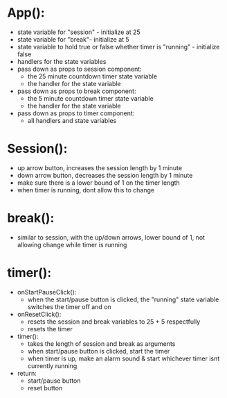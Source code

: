# App():
- state variable for "session" - initialize at 25
- state variable for "break"- initialize at 5
- state variable to hold true or false whether timer is "running" - initialize false
- handlers for the state variables 
- pass down as props to session component:
    - the 25 minute countdown timer state variable
    - the handler for the state variable
- pass down as props to break component:
    - the 5 minute countdown timer state variable
    - the handler for the state variable
- pass down as props to timer component:
    - all handlers and state variables
# Session():
- up arrow button, increases the session length by 1 minute
- down arrow button, decreases the session length by 1 minute
- make sure there is a lower bound of 1 on the timer length
- when timer is running, dont allow this to change
# break():
- similar to session, with the up/down arrows, lower bound of 1, not allowing change while timer is running
# timer():
- onStartPauseClick():
    - when the start/pause button is clicked, the "running" state variable switches the timer off and on
- onResetClick():
    - resets the session and break variables to 25 + 5 respectfully
    - resets the timer 
- timer():
    - takes the length of session and break as arguments
    - when start/pause button is clicked, start the timer
    - when timer is up, make an alarm sound & start whichever timer isnt currently running
- return:
    - start/pause button
    - reset button
